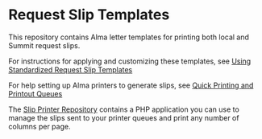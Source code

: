 # Request Slip Templates
This repository contains Alma letter templates for printing both local and Summit request slips.

For instructions for applying and customizing these templates, see [Using Standardized Request Slip Templates](https://docs.google.com/document/d/1SQAykIOj_ukZOarurOLpxvXEdQDJCM7s77UrUBCeO68/edit?usp=sharing)

For help setting up Alma printers to generate slips, see [Quick Printing and Printout Queues](https://docs.google.com/document/d/172ArU-OcTSUtpJufUx7h62gMBPwNyPt2igUuIMTo71E/edit?usp=sharing)

The [Slip Printer Repository](https://github.com/Orbis-Cascade-Alliance/slip-printer) contains a PHP application you can use to manage the slips sent to your printer queues and print any number of columns per page.
